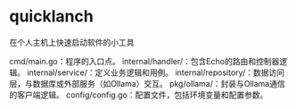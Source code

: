 # quicklanch
在个人主机上快速启动软件的小工具

cmd/main.go：程序的入口点。
internal/handler/：包含Echo的路由和控制器逻辑。
internal/service/：定义业务逻辑和用例。
internal/repository/：数据访问层，与数据库或外部服务（如Ollama）交互。
pkg/ollama/：封装与Ollama通信的客户端逻辑。
config/config.go：配置文件，包括环境变量和配置参数。